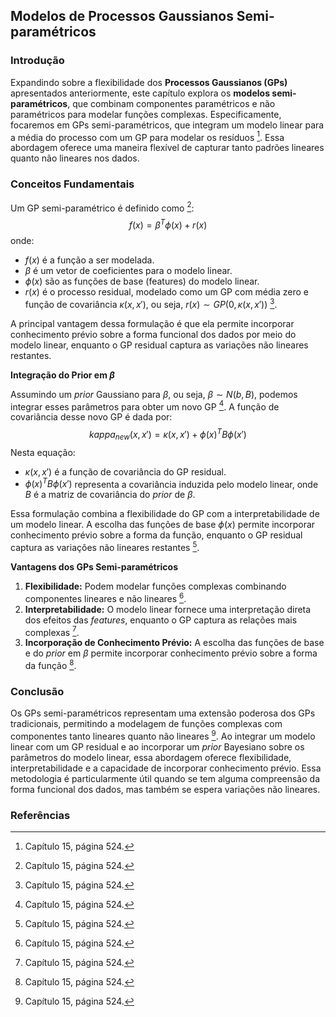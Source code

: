 ## Modelos de Processos Gaussianos Semi-paramétricos

### Introdução
Expandindo sobre a flexibilidade dos **Processos Gaussianos (GPs)** apresentados anteriormente, este capítulo explora os **modelos semi-paramétricos**, que combinam componentes paramétricos e não paramétricos para modelar funções complexas. Especificamente, focaremos em GPs semi-paramétricos, que integram um modelo linear para a média do processo com um GP para modelar os resíduos [^26]. Essa abordagem oferece uma maneira flexível de capturar tanto padrões lineares quanto não lineares nos dados.

### Conceitos Fundamentais

Um GP semi-paramétrico é definido como [^26]:
$$f(x) = \beta^T\phi(x) + r(x)$$
onde:
*   $f(x)$ é a função a ser modelada.
*   $\beta$ é um vetor de coeficientes para o modelo linear.
*   $\phi(x)$ são as funções de base (features) do modelo linear.
*   $r(x)$ é o processo residual, modelado como um GP com média zero e função de covariância $\kappa(x, x')$, ou seja, $r(x) \sim GP(0, \kappa(x, x'))$ [^26].

A principal vantagem dessa formulação é que ela permite incorporar conhecimento prévio sobre a forma funcional dos dados por meio do modelo linear, enquanto o GP residual captura as variações não lineares restantes.

**Integração do Prior em $\beta$**

Assumindo um *prior* Gaussiano para $\beta$, ou seja, $\beta \sim N(b, B)$, podemos integrar esses parâmetros para obter um novo GP [^26]. A função de covariância desse novo GP é dada por:
$$kappa_{new}(x, x') = \kappa(x, x') + \phi(x)^T B \phi(x')$$
Nesta equação:
*   $\kappa(x, x')$ é a função de covariância do GP residual.
*   $\phi(x)^T B \phi(x')$ representa a covariância induzida pelo modelo linear, onde $B$ é a matriz de covariância do *prior* de $\beta$.

Essa formulação combina a flexibilidade do GP com a interpretabilidade de um modelo linear. A escolha das funções de base $\phi(x)$ permite incorporar conhecimento prévio sobre a forma da função, enquanto o GP residual captura as variações não lineares restantes [^26].

**Vantagens dos GPs Semi-paramétricos**

1.  **Flexibilidade:** Podem modelar funções complexas combinando componentes lineares e não lineares [^26].
2.  **Interpretabilidade:** O modelo linear fornece uma interpretação direta dos efeitos das *features*, enquanto o GP captura as relações mais complexas [^26].
3.  **Incorporação de Conhecimento Prévio:** A escolha das funções de base e do *prior* em $\beta$ permite incorporar conhecimento prévio sobre a forma da função [^26].

### Conclusão
Os GPs semi-paramétricos representam uma extensão poderosa dos GPs tradicionais, permitindo a modelagem de funções complexas com componentes tanto lineares quanto não lineares [^26]. Ao integrar um modelo linear com um GP residual e ao incorporar um *prior* Bayesiano sobre os parâmetros do modelo linear, essa abordagem oferece flexibilidade, interpretabilidade e a capacidade de incorporar conhecimento prévio. Essa metodologia é particularmente útil quando se tem alguma compreensão da forma funcional dos dados, mas também se espera variações não lineares.

### Referências
[^26]: Capítulo 15, página 524.
<!-- END -->